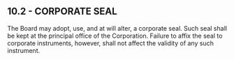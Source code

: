 ## **10.2 - CORPORATE SEAL**

The Board may adopt, use, and at will alter, a corporate seal. Such seal shall be kept at the principal office of the Corporation. Failure to affix the seal to corporate instruments, however, shall not affect the validity of any such instrument.
